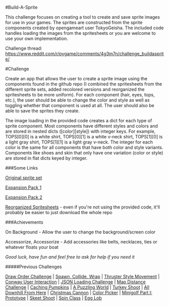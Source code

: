 #Build-A-Sprite

This challenge focuses on creating a tool to create and save sprite images for use in your games. The sprites are constructed from the 
sprite components created by opengameart user TokyoGeisha. The included code handles loading the images from the spritesheets or you
 are welcome to use your own implementation.


Challenge thread: https://www.reddit.com/r/pygame/comments/4g3m7n/challenge_buildasprite/

#Challenge

Create an app that allows the user to create a sprite image using the components found in the github repo (I combined the spritesheets from the different
 sprite sets, added recolored versions and reorganized the spritesheets to be more uniform). For each component (hair, eyes, tops, etc.), the user should
 be able to change the color and style as well as toggling whether that component is used at all. The user should also be able to save the sprites they create.
 
The image loading in the provided code creates a dict for each type of sprite component. Most components have different styles and colors and are stored in
 nested dicts ([color][style]) with integer keys. For example, TOPS[0][0] is a white shirt, TOPS[0][1] is a white v-neck shirt, TOPS[1][0] is a light gray shirt,
 TOPS[1][1] is a light gray v-neck. The integer for each color is the same for all components that have both color and style variants. Components like shoes
 and skin that only have one variation (color or style) are stored in flat dicts keyed by integer.

###Some Links

[Original sprite set](http://opengameart.org/content/pixel-people)

[Expansion Pack 1](http://opengameart.org/content/pixel-people-extras-01)

[Expansion Pack 2]( http://opengameart.org/content/pixel-people-extras-2)

[Reorganized Spritesheets](https://github.com/reddit-pygame/sprite-builder/tree/master/resources/graphics) - even if you're not using the provided code, it'll probably be easier to just download the whole repo

###Achievements

On Background - Allow the user to change the background/screen color

Accessorize, Accessorize - Add accessories like belts, necklaces, ties or whatever floats your boat  

*Good luck, have fun and feel free to ask for help if you need it*

#####Previous Challenges

[Draw Order Challenge](https://www.reddit.com/r/pygame/comments/3de4ng/challenge_drawing_in_the_right_order/) | 
[Spawn, Collide, Wrap](https://www.reddit.com/r/pygame/comments/3eddbp/challenge_spawn_collide_wrap/) | 
[Thruster Style Movement](https://www.reddit.com/r/pygame/comments/3fe60j/challenge_thruster_style_movement/) | 
[Conway User Interaction](https://www.reddit.com/r/pygame/comments/3iwdqq/challenge_conway_user_interaction/) |
[JSON Loading Challenge](https://www.reddit.com/r/pygame/comments/3lafr3/json_loading_challenge/) | 
[Map Distance Challenge](https://www.reddit.com/r/pygame/comments/3oc19d/map_distance_challenge/) | 
[Caching Pumpkins](https://www.reddit.com/r/pygame/comments/3qc9wm/challenge_caching_pumpkins/) | 
[A Puzzling World](https://www.reddit.com/r/pygame/comments/3s9m2j/challenge_a_puzzling_world/) | 
[Turkey Shoot](https://www.reddit.com/r/pygame/comments/3tvc5h/challenge_turkey_shoot/) | 
[All Downhill From Here](https://www.reddit.com/r/pygame/comments/3vsc5x/challenge_all_downhill_from_here/) | 
[Christmas Cannon](https://www.reddit.com/r/pygame/comments/3xpi6t/challenge_christmas_cannon/) | 
[Color Picker](https://www.reddit.com/r/pygame/comments/40mdi8/challenge_color_picker/) | 
[Minigolf Part I: Prototype](https://www.reddit.com/r/pygame/comments/4335cs/challenge_minigolf_part_1_prototype/) | 
[Skeet Shoot](https://www.reddit.com/r/pygame/comments/46xbxo/challenge_skeet_shoot/) | 
[Spin Class](https://www.reddit.com/r/pygame/comments/4aq3or/challenge_spin_class/) | 
[Egg Lob](https://www.reddit.com/r/pygame/comments/4dcvq4/challenge_egg_lob/)

